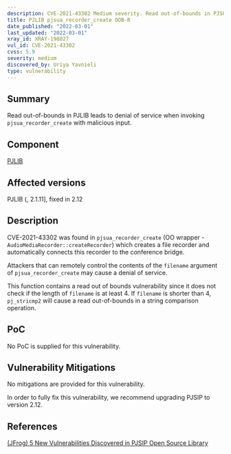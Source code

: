 ```yaml
---
description: CVE-2021-43302 Medium severity. Read out-of-bounds in PJSUA leads to denial of service
title: PJLIB pjsua_recorder_create OOB-R
date_published: "2022-03-01"
last_updated: "2022-03-01"
xray_id: XRAY-198027
vul_id: CVE-2021-43302
cvss: 5.9
severity: medium 
discovered_by: Uriya Yavnieli
type: vulnerability
---
```

## Summary
Read out-of-bounds in PJLIB leads to denial of service when invoking `pjsua_recorder_create` with malicious input.

## Component

[PJLIB](https://www.pjsip.org/pjlib/docs/html/)

## Affected versions

PJLIB (, 2.1.11], fixed in 2.12

## Description

CVE-2021-43302 was found in `pjsua_recorder_create` (OO wrapper - `AudioMediaRecorder::createRecorder`) which creates a file recorder and automatically connects this recorder to the conference bridge. 

Attackers that can remotely control the contents of the `filename` argument of `pjsua_recorder_create` may cause a denial of service.

This function contains a read out of bounds vulnerability since it does not check if the length of `filename` is at least 4. If `filename` is shorter than 4, `pj_stricmp2` will cause a read out-of-bounds in a string comparison operation.

## PoC

No PoC is supplied for this vulnerability.

## Vulnerability Mitigations

No mitigations are provided for this vulnerability.

In order to fully fix this vulnerability, we recommend upgrading PJSIP to version 2.12.

## References

[(JFrog) 5 New Vulnerabilities Discovered in PJSIP Open Source Library](https://jfrog.com/blog/jfrog-discloses-5-memory-corruption-vulnerabilities-in-pjsip-a-popular-multimedia-library/)
